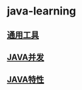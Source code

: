# java-learning
## [通用工具](common-tool/README.md)
## [JAVA并发](concurrent-learning/README.md)
## [JAVA特性](feature-learning/README.md)

